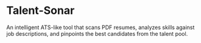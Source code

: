 # Talent-Sonar
An intelligent ATS-like tool that scans PDF resumes, analyzes skills against job descriptions, and pinpoints the best candidates from the talent pool. 
